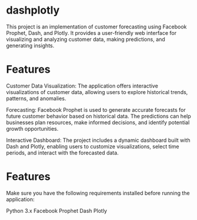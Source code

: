 # dashplotly
This project is an implementation of customer forecasting using Facebook Prophet, Dash, and Plotly. It provides a user-friendly web interface for visualizing and analyzing customer data, making predictions, and generating insights.

# Features
Customer Data Visualization: The application offers interactive visualizations of customer data, allowing users to explore historical trends, patterns, and anomalies.

Forecasting: Facebook Prophet is used to generate accurate forecasts for future customer behavior based on historical data. The predictions can help businesses plan resources, make informed decisions, and identify potential growth opportunities.

Interactive Dashboard: The project includes a dynamic dashboard built with Dash and Plotly, enabling users to customize visualizations, select time periods, and interact with the forecasted data.

# Features
Make sure you have the following requirements installed before running the application:

Python 3.x
Facebook Prophet
Dash
Plotly
